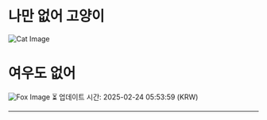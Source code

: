 
# 나만 없어 고양이

![Cat Image](https://cdn2.thecatapi.com/images/wiFvbArkQ.jpg)

# 여우도 없어
![Fox Image](https://randomfox.ca/images/53.jpg)
⏳ 업데이트 시간: 2025-02-24 05:53:59 (KRW)

---
